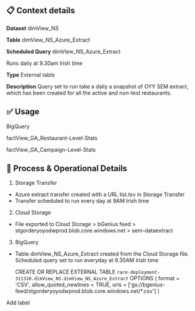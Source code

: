 ## :clipboard: Context details
**Dataset**
dimView_NS

**Table**
dimView_NS_Azure_Extract

**Scheduled Query**
dimView_NS_Azure_Extract

Runs daily at 9.30am Irish time

**Type**
External table

**Description**
Query set to run take a daily a snapshot of OYY SEM extract, which has been created for all the active and non-test restaurants.

 

## :white_check_mark: Usage
BigQuery 

factView_GA_Restaurant-Level-Stats 

factView_GA_Campaign-Level-Stats

 

## :pencil: Process & Operational Details
1. Storage Transfer
  - Azure extract transfer created with a URL list.tsv in Storage Transfer
  - Transfer scheduled to run every day at 9AM Irish time

2. Cloud Storage 
  - File exported to Cloud Storage > bGenius feed > stgorderyoyodwprod.blob.core.windows.net > sem-dataextract

3. BigQuery
  - Table dimView_NS_Azure_Extract created from the Cloud Storage file. Scheduled query set to run everyday at 9.30AM Irish time


     CREATE OR REPLACE EXTERNAL TABLE `rare-deployment-311310.dimView_NS.dimView_NS_Azure_Extract`
     OPTIONS (
       format = 'CSV',
       allow_quoted_newlines	= TRUE,
       uris = ['gs://bgenius-feed/stgorderyoyodwprod.blob.core.windows.net/*.csv']
)


 

Add label
